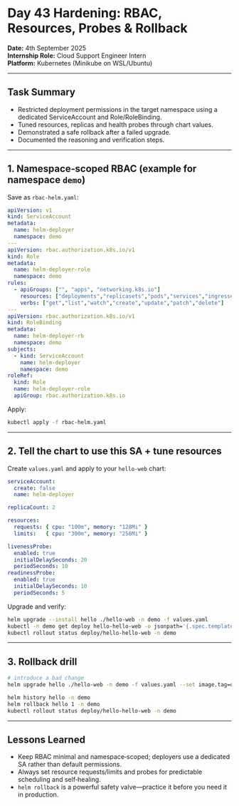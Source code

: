 # Day 43 Hardening: RBAC, Resources, Probes & Rollback

**Date:** 4th September 2025  
**Internship Role:** Cloud Support Engineer Intern  
**Platform:** Kubernetes (Minikube on WSL/Ubuntu)

---

## Task Summary
- Restricted deployment permissions in the target namespace using a dedicated ServiceAccount and Role/RoleBinding.
- Tuned resources, replicas and health probes through chart values.
- Demonstrated a safe rollback after a failed upgrade.
- Documented the reasoning and verification steps.

---

## 1. Namespace‑scoped RBAC (example for namespace `demo`)
Save as `rbac-helm.yaml`:
```yaml
apiVersion: v1
kind: ServiceAccount
metadata:
  name: helm-deployer
  namespace: demo
---
apiVersion: rbac.authorization.k8s.io/v1
kind: Role
metadata:
  name: helm-deployer-role
  namespace: demo
rules:
  - apiGroups: ["", "apps", "networking.k8s.io"]
    resources: ["deployments","replicasets","pods","services","ingresses","configmaps","secrets"]
    verbs: ["get","list","watch","create","update","patch","delete"]
---
apiVersion: rbac.authorization.k8s.io/v1
kind: RoleBinding
metadata:
  name: helm-deployer-rb
  namespace: demo
subjects:
  - kind: ServiceAccount
    name: helm-deployer
    namespace: demo
roleRef:
  kind: Role
  name: helm-deployer-role
  apiGroup: rbac.authorization.k8s.io
```
Apply:
```bash
kubectl apply -f rbac-helm.yaml
```

---

## 2. Tell the chart to use this SA + tune resources
Create `values.yaml` and apply to your `hello-web` chart:
```yaml
serviceAccount:
  create: false
  name: helm-deployer

replicaCount: 2

resources:
  requests: { cpu: "100m", memory: "128Mi" }
  limits:   { cpu: "300m", memory: "256Mi" }

livenessProbe:
  enabled: true
  initialDelaySeconds: 20
  periodSeconds: 10
readinessProbe:
  enabled: true
  initialDelaySeconds: 10
  periodSeconds: 5
```

Upgrade and verify:
```bash
helm upgrade --install hello ./hello-web -n demo -f values.yaml
kubectl -n demo get deploy hello-hello-web -o jsonpath='{.spec.template.spec.serviceAccountName}{"\n"}'
kubectl rollout status deploy/hello-hello-web -n demo
```

---

## 3. Rollback drill
```bash
# introduce a bad change
helm upgrade hello ./hello-web -n demo -f values.yaml --set image.tag=does-not-exist || true

helm history hello -n demo
helm rollback hello 1 -n demo
kubectl rollout status deploy/hello-hello-web -n demo
```

---

## Lessons Learned
- Keep RBAC minimal and namespace‑scoped; deployers use a dedicated SA rather than default permissions.
- Always set resource requests/limits and probes for predictable scheduling and self‑healing.
- `helm rollback` is a powerful safety valve—practice it before you need it in production.